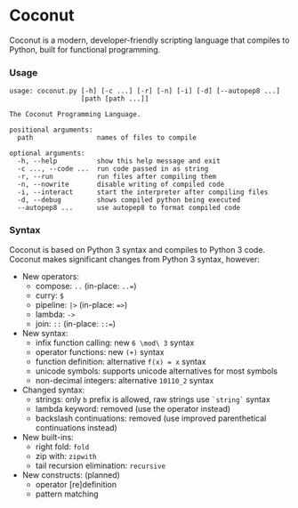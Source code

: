 Coconut
=======

Coconut is a modern, developer-friendly scripting language that compiles to Python, built for functional programming.

### Usage

```
usage: coconut.py [-h] [-c ...] [-r] [-n] [-i] [-d] [--autopep8 ...]
                  [path [path ...]]

The Coconut Programming Language.

positional arguments:
  path                names of files to compile

optional arguments:
  -h, --help          show this help message and exit
  -c ..., --code ...  run code passed in as string
  -r, --run           run files after compiling them
  -n, --nowrite       disable writing of compiled code
  -i, --interact      start the interpreter after compiling files
  -d, --debug         shows compiled python being executed
  --autopep8 ...      use autopep8 to format compiled code
```

### Syntax

Coconut is based on Python 3 syntax and compiles to Python 3 code. Coconut makes significant changes from Python 3 syntax, however:

* New operators:
	* compose: `..` (in-place: `..=`)
	* curry: `$`
	* pipeline: `|>` (in-place: `=>`)
	* lambda: `->`
	* join: `::` (in-place: `::=`)
* New syntax:
	* infix function calling: new `6 \mod\ 3` syntax
	* operator functions: new `(+)` syntax
	* function definition: alternative `f(x) = x` syntax
	* unicode symbols: supports unicode alternatives for most symbols
	* non-decimal integers: alternative `10110_2` syntax
* Changed syntax:
	* strings: only `b` prefix is allowed, raw strings use `` `string` `` syntax
	* lambda keyword: removed (use the operator instead)
	* backslash continuations: removed (use improved parenthetical continuations instead)
* New built-ins:
	* right fold: `fold`
	* zip with: `zipwith`
	* tail recursion elimination: `recursive`
* New constructs: (planned)
	* operator [re]definition
	* pattern matching
